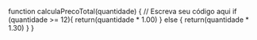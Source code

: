 function calculaPrecoTotal(quantidade) {
  // Escreva seu código aqui
  if (quantidade >= 12){
    return(quantidade * 1.00)
  } else {
    return(quantidade * 1.30)
  }
}